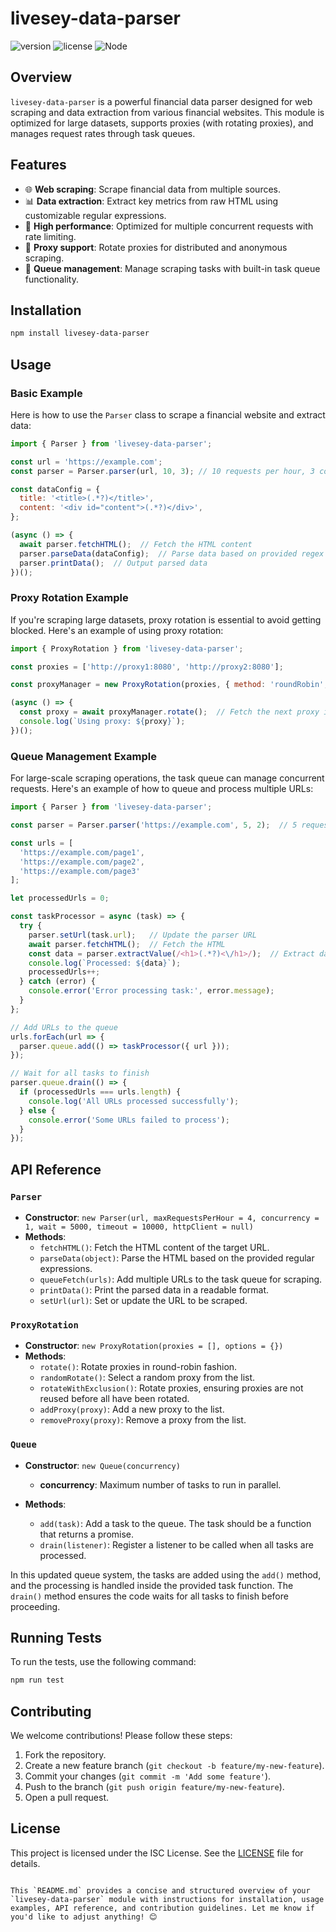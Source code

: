 # livesey-data-parser

![version](https://img.shields.io/badge/version-1.0.2-blue)
![license](https://img.shields.io/badge/license-ISC-green)
![Node](https://img.shields.io/badge/node-%3E%3D16.0.0-orange)

## Overview

`livesey-data-parser` is a powerful financial data parser designed for web scraping and data extraction from various financial websites. This module is optimized for large datasets, supports proxies (with rotating proxies), and manages request rates through task queues.

## Features

- 🌐 **Web scraping**: Scrape financial data from multiple sources.
- 📊 **Data extraction**: Extract key metrics from raw HTML using customizable regular expressions.
- 🚀 **High performance**: Optimized for multiple concurrent requests with rate limiting.
- 🔁 **Proxy support**: Rotate proxies for distributed and anonymous scraping.
- 🎯 **Queue management**: Manage scraping tasks with built-in task queue functionality.

## Installation

```bash
npm install livesey-data-parser
```

## Usage

### Basic Example

Here is how to use the `Parser` class to scrape a financial website and extract data:

```js
import { Parser } from 'livesey-data-parser';

const url = 'https://example.com';
const parser = Parser.parser(url, 10, 3); // 10 requests per hour, 3 concurrent tasks

const dataConfig = {
  title: '<title>(.*?)</title>',
  content: '<div id="content">(.*?)</div>',
};

(async () => {
  await parser.fetchHTML();  // Fetch the HTML content
  parser.parseData(dataConfig);  // Parse data based on provided regex
  parser.printData();  // Output parsed data
})();
```

### Proxy Rotation Example

If you're scraping large datasets, proxy rotation is essential to avoid getting blocked. Here's an example of using proxy rotation:

```js
import { ProxyRotation } from 'livesey-data-parser';

const proxies = ['http://proxy1:8080', 'http://proxy2:8080'];

const proxyManager = new ProxyRotation(proxies, { method: 'roundRobin', timeout: 5000 });

(async () => {
  const proxy = await proxyManager.rotate();  // Fetch the next proxy in round-robin
  console.log(`Using proxy: ${proxy}`);
})();
```

### Queue Management Example

For large-scale scraping operations, the task queue can manage concurrent requests. Here's an example of how to queue and process multiple URLs:

```js
import { Parser } from 'livesey-data-parser';

const parser = Parser.parser('https://example.com', 5, 2);  // 5 requests per hour, 2 concurrent tasks

const urls = [
  'https://example.com/page1',
  'https://example.com/page2',
  'https://example.com/page3'
];

let processedUrls = 0;

const taskProcessor = async (task) => {
  try {
    parser.setUrl(task.url);   // Update the parser URL
    await parser.fetchHTML();  // Fetch the HTML
    const data = parser.extractValue(/<h1>(.*?)<\/h1>/);  // Extract data from the page
    console.log(`Processed: ${data}`);
    processedUrls++;
  } catch (error) {
    console.error('Error processing task:', error.message);
  }
};

// Add URLs to the queue
urls.forEach(url => {
  parser.queue.add(() => taskProcessor({ url }));
});

// Wait for all tasks to finish
parser.queue.drain(() => {
  if (processedUrls === urls.length) {
    console.log('All URLs processed successfully');
  } else {
    console.error('Some URLs failed to process');
  }
});
```

## API Reference

### `Parser`

- **Constructor**: `new Parser(url, maxRequestsPerHour = 4, concurrency = 1, wait = 5000, timeout = 10000, httpClient = null)`
- **Methods**:
  - `fetchHTML()`: Fetch the HTML content of the target URL.
  - `parseData(object)`: Parse the HTML based on the provided regular expressions.
  - `queueFetch(urls)`: Add multiple URLs to the task queue for scraping.
  - `printData()`: Print the parsed data in a readable format.
  - `setUrl(url)`: Set or update the URL to be scraped.

### `ProxyRotation`

- **Constructor**: `new ProxyRotation(proxies = [], options = {})`
- **Methods**:
  - `rotate()`: Rotate proxies in round-robin fashion.
  - `randomRotate()`: Select a random proxy from the list.
  - `rotateWithExclusion()`: Rotate proxies, ensuring proxies are not reused before all have been rotated.
  - `addProxy(proxy)`: Add a new proxy to the list.
  - `removeProxy(proxy)`: Remove a proxy from the list.

### `Queue`

- **Constructor**: `new Queue(concurrency)`
  - **concurrency**: Maximum number of tasks to run in parallel.
  
- **Methods**:
  - `add(task)`: Add a task to the queue. The task should be a function that returns a promise.
  - `drain(listener)`: Register a listener to be called when all tasks are processed.

In this updated queue system, the tasks are added using the `add()` method, and the processing is handled inside the provided task function. The `drain()` method ensures the code waits for all tasks to finish before proceeding.

## Running Tests

To run the tests, use the following command:

```bash
npm run test
```

## Contributing

We welcome contributions! Please follow these steps:

1. Fork the repository.
2. Create a new feature branch (`git checkout -b feature/my-new-feature`).
3. Commit your changes (`git commit -m 'Add some feature'`).
4. Push to the branch (`git push origin feature/my-new-feature`).
5. Open a pull request.

## License

This project is licensed under the ISC License. See the [LICENSE](./LICENSE) file for details.
```

This `README.md` provides a concise and structured overview of your `livesey-data-parser` module with instructions for installation, usage examples, API reference, and contribution guidelines. Let me know if you'd like to adjust anything! 😊